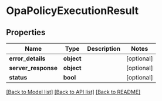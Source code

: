 # OpaPolicyExecutionResult

## Properties
Name | Type | Description | Notes
------------ | ------------- | ------------- | -------------
**error_details** | **object** |  | [optional] 
**server_response** | **object** |  | [optional] 
**status** | **bool** |  | [optional] 

[[Back to Model list]](../README.md#documentation-for-models) [[Back to API list]](../README.md#documentation-for-api-endpoints) [[Back to README]](../README.md)

